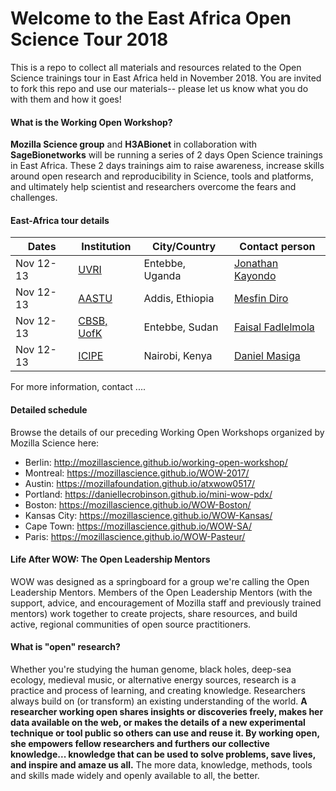 # Welcome to the East Africa Open Science Tour 2018

This is a repo to collect all materials and resources related to the Open Science trainings tour in East Africa held in November 2018.  You are invited to fork this repo and use our materials-- please let us know what you do with them and how it goes!


#### What is the Working Open Workshop?

**Mozilla Science group** and **H3ABionet** in collaboration with **SageBionetworks** will be running a series of 2 days Open Science trainings in East Africa. 
These 2 days trainings aim to raise awareness, increase skills around open research and reproducibility in Science, tools and platforms,  and ultimately help scientist and researchers overcome the fears and challenges. 

#### East-Africa tour details

| Dates | Institution | City/Country |Contact person |
| ------------- | ------------- |------------- |------------- |
| Nov 12-13 | [UVRI]()|Entebbe, Uganda|[Jonathan Kayondo](jkayondo@gmail.com)| 
| Nov 12-13 | [AASTU]()|Addis, Ethiopia|[Mesfin Diro](http://mesfin.diro@aau.edu.et )| 
| Nov 12-13 | [CBSB, UofK]()|Entebbe, Sudan|[Faisal Fadlelmola](faisal.mohamed@hotmail.com)| 
| Nov 12-13 | [ICIPE]()|Nairobi, Kenya|[Daniel Masiga]()| 

For more information, contact ....


#### Detailed schedule

Browse the details of our preceding Working Open Workshops organized by Mozilla Science here:

* Berlin: http://mozillascience.github.io/working-open-workshop/
* Montreal: https://mozillascience.github.io/WOW-2017/
* Austin: https://mozillafoundation.github.io/atxwow0517/
* Portland: https://daniellecrobinson.github.io/mini-wow-pdx/
* Boston: https://mozillascience.github.io/WOW-Boston/
* Kansas City: https://mozillascience.github.io/WOW-Kansas/
* Cape Town: https://mozillascience.github.io/WOW-SA/
* Paris: https://mozillascience.github.io/WOW-Pasteur/

#### Life After WOW: The Open Leadership Mentors

WOW was designed as a springboard for a group we're calling the Open Leadership Mentors. Members of the Open Leadership Mentors (with the support, advice, and encouragement of Mozilla staff and previously trained mentors) work together to create projects, share resources, and build active, regional communities of open source practitioners. 

#### What is "open" research?

Whether you're studying the human genome, black holes, deep-sea ecology, medieval music, or alternative energy sources, research is a practice and process of learning, and creating knowledge. Researchers always build on (or transform) an existing understanding of the world. **A researcher working open shares insights or discoveries freely, makes her data available on the web, or makes the details of a new experimental technique or tool public so others can use and reuse it. By working open, she empowers fellow researchers and furthers our collective knowledge... knowledge that can be used to solve problems, save lives, and inspire and amaze us all.** The more data, knowledge, methods, tools and skills made widely and openly available to all, the better.  
